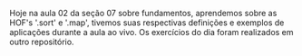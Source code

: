 Hoje na aula 02 da seção 07 sobre fundamentos, aprendemos sobre as HOF's '.sort' e '.map', tivemos suas respectivas definições e exemplos de aplicações durante a aula ao vivo.
Os exercícios do dia foram realizados em outro repositório.